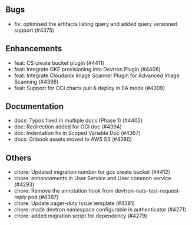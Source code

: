 ## Bugs
- fix: optimised the artifacts listing query and added query versioned support (#4375)
## Enhancements
- feat: CS create bucket plugin (#4411)
- feat: Integrate GKE provisioning into Devtron Plugin (#4406)
- feat: Integrate Cloudanix Image Scanner Plugin for Advanced Image Scanning (#4396)
- feat: Support for OCI charts pull & deploy in EA mode (#4309)
## Documentation
- docs: Typos fixed in multiple docs (Phase 1) (#4402)
- doc: Redirection added for OCI doc (#4394)
- doc: Indentation fix in Scoped Variable Doc (#4367)
- docs: Gitbook assets moved to AWS S3 (#4380)
## Others
- chore: Updated migration number for gcs create bucket (#4412)
- chore:  enhancements in User Service and User common service (#4293)
- chore: Remove the annotation hook from devtron-nats-test-request-reply pod (#4387)
- chore: Update pager-duty Issue template (#4381)
- chore: made devtron namespace configurable in authenticator (#4271)
- chore: added migration script for dependency (#4279)
